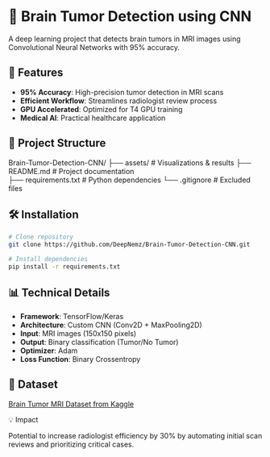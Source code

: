 # 🧠 Brain Tumor Detection using CNN

A deep learning project that detects brain tumors in MRI images using Convolutional Neural Networks with 95% accuracy.

## 🚀 Features

- **95% Accuracy**: High-precision tumor detection in MRI scans
- **Efficient Workflow**: Streamlines radiologist review process
- **GPU Accelerated**: Optimized for T4 GPU training
- **Medical AI**: Practical healthcare application

## 📁 Project Structure

Brain-Tumor-Detection-CNN/
├── assets/                 # Visualizations & results
├── README.md              # Project documentation  
├── requirements.txt       # Python dependencies
└── .gitignore            # Excluded files

## 🛠️ Installation

```bash
# Clone repository
git clone https://github.com/DeepNemz/Brain-Tumor-Detection-CNN.git

# Install dependencies
pip install -r requirements.txt
```

## 📊 Technical Details

- **Framework**: TensorFlow/Keras
- **Architecture**: Custom CNN (Conv2D + MaxPooling2D)
- **Input**: MRI images (150x150 pixels)
- **Output**: Binary classification (Tumor/No Tumor)
- **Optimizer**: Adam
- **Loss Function**: Binary Crossentropy

## 🔗 Dataset

[Brain Tumor MRI Dataset from Kaggle](https://www.kaggle.com/datasets/sartajbhuvaji/brain-tumor-classification-mri)

💡 Impact

Potential to increase radiologist efficiency by 30% by automating initial scan reviews and prioritizing critical cases.

